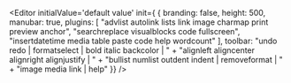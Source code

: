 <Editor
            initialValue='default value'
            init={
                {
                    branding: false,
                    height: 500,
                    manubar: true,
                    plugins: [
                        "advlist autolink lists link image charmap print preview anchor",
                        "searchreplace visualblocks code fullscreen",
                        "insertdatetime media table paste code help wordcount"
                    ],
                    toolbar:
                        "undo redo | formatselect | bold italic backcolor | " +
                        "alignleft aligncenter alignright alignjustify | " +
                        "bullist numlist outdent indent | removeformat | " +
                        "image media link | help"
                }}
        />